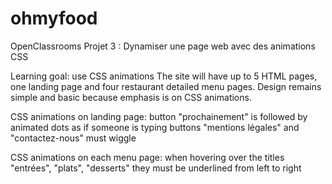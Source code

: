 # ohmyfood
OpenClassrooms Projet 3 : Dynamiser une page web avec des animations CSS

Learning goal: use CSS animations
The site will have up to 5 HTML pages, one landing page and four restaurant detailed menu pages. Design remains simple and basic because emphasis is on CSS animations.

CSS animations on landing page:
button "prochainement" is followed by animated dots as if someone is typing
buttons "mentions légales" and "contactez-nous" must wiggle

CSS animations on each menu page:
when hovering over the titles "entrées", "plats", "desserts" they must be underlined from left to right